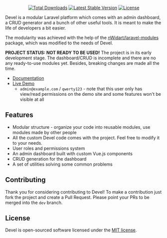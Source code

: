 <p align="center">
<a href="https://packagist.org/packages/voerro/devel"><img src="https://poser.pugx.org/voerro/devel/d/total.svg" alt="Total Downloads"></a>
<a href="https://packagist.org/packages/voerro/devel"><img src="https://poser.pugx.org/voerro/devel/v/stable.svg" alt="Latest Stable Version"></a>
<a href="https://packagist.org/packages/voerro/devel"><img src="https://poser.pugx.org/voerro/devel/license.svg" alt="License"></a>
</p>

Devel is a modular Laravel platform which comes with an admin dashboard, a CRUD generator and a bunch of other useful tools. It is meant to make the life of developers a bit easier.

The modularity was achieved with the help of the [nWidart/laravel-modules](https://github.com/nWidart/laravel-modules) package, which was modified to the needs of Devel.

**PROJECT STATUS: NOT READY TO BE USED!** The project is in its early development stage. The dashboard/CRUD is incomplete and there are no any ready-to-use modules yet. Besides, breaking changes are made all the time.

- [Documentation](http://voerro.com/en/projects/devel/)
- [Live Demo](devel.voerro.com/dashboard)
    - `admin@example.com` / `qwerty123` - note that this user only has view/read permissions on the demo site and some features won't be visible at all

## Features

- Modular structure - organize your code into reusable modules, use modules made by other people
- All the custom Devel code comes with the project. Feel free to modify it to your needs.
- User roles and permissions system
- An admin dashboard built with custom Vue.js components
- CRUD generation for the dashboard
- A set of utilities solving some common problems

## Contributing

Thank you for considering contributing to Devel! To make a contribution just fork the project and create a Pull Request. Please point your PRs to be merged into the `dev` branch.

## License

Devel is open-sourced software licensed under the [MIT license](https://opensource.org/licenses/MIT).
